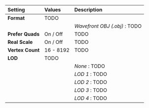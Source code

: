 | Setting          | Values    | Description                   |
| :--------------- | :-------- | :---------------------------- |
| **Format**       | TODO      |
|                  |           | *Wavefront OBJ (.obj)* : TODO |
| **Prefer Quads** | On / Off  | TODO                          |
| **Real Scale**   | On / Off  | TODO                          |
| **Vertex Count** | 16 - 8192 | TODO                          |
| **LOD**          | TODO      |
|                  |           | *None* : TODO                 |
|                  |           | *LOD 1* : TODO                |
|                  |           | *LOD 2* : TODO                |
|                  |           | *LOD 3* : TODO                |
|                  |           | *LOD 4* : TODO                |





<!--examples-->
